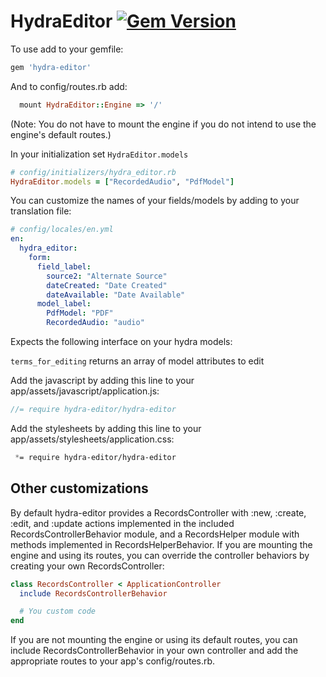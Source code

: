 # HydraEditor [![Gem Version](https://badge.fury.io/rb/hydra-editor.png)](http://badge.fury.io/rb/hydra-editor)

To use add to your gemfile:

```ruby
gem 'hydra-editor'
```

And to config/routes.rb add:

```ruby
  mount HydraEditor::Engine => '/'
```

(Note: You do not have to mount the engine if you do not intend to use the engine's default routes.)

In your initialization set ```HydraEditor.models```

```ruby
# config/initializers/hydra_editor.rb
HydraEditor.models = ["RecordedAudio", "PdfModel"]
```

You can customize the names of your fields/models by adding to your translation file:

```yaml
# config/locales/en.yml
en:
  hydra_editor:
    form:
      field_label:
        source2: "Alternate Source"
        dateCreated: "Date Created"
        dateAvailable: "Date Available"
      model_label:
        PdfModel: "PDF"
        RecordedAudio: "audio"

```

Expects the following interface on your hydra models:

```terms_for_editing``` returns an array of model attributes to edit

Add the javascript by adding this line to your app/assets/javascript/application.js:

```javascript
//= require hydra-editor/hydra-editor
```

Add the stylesheets by adding this line to your app/assets/stylesheets/application.css:

```css
 *= require hydra-editor/hydra-editor
```

## Other customizations

By default hydra-editor provides a RecordsController with :new, :create, :edit, and :update actions implemented in the included RecordsControllerBehavior module, and a RecordsHelper module with methods implemented in RecordsHelperBehavior.  If you are mounting the engine and using its routes, you can override the controller behaviors by creating your own RecordsController:

```ruby
class RecordsController < ApplicationController
  include RecordsControllerBehavior

  # You custom code
end
```

If you are not mounting the engine or using its default routes, you can include RecordsControllerBehavior in your own controller and add the appropriate routes to your app's config/routes.rb.
